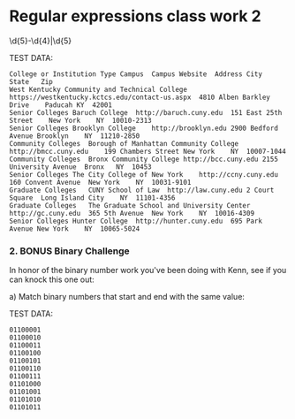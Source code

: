 # Regular expressions class work 2

\d{5}-\d{4}|\d{5}

TEST DATA:
```
College or Institution Type	Campus	Campus Website	Address	City	State	Zip
West Kentucky Community and Technical College	https://westkentucky.kctcs.edu/contact-us.aspx	4810 Alben Barkley Drive	Paducah	KY	42001
Senior Colleges	Baruch College	http://baruch.cuny.edu	151 East 25th Street	New York	NY	10010-2313
Senior Colleges	Brooklyn College	http://brooklyn.edu	2900 Bedford Avenue	Brooklyn	NY	11210-2850
Community Colleges	Borough of Manhattan Community College	http://bmcc.cuny.edu	199 Chambers Street	New York	NY	10007-1044
Community Colleges	Bronx Community College	http://bcc.cuny.edu	2155 University Avenue	Bronx	NY	10453
Senior Colleges	The City College of New York	http://ccny.cuny.edu	160 Convent Avenue	New York	NY	10031-9101
Graduate Colleges	CUNY School of Law	http://law.cuny.edu	2 Court Square	Long Island City	NY	11101-4356
Graduate Colleges	The Graduate School and University Center	http://gc.cuny.edu	365 5th Avenue	New York	NY	10016-4309
Senior Colleges	Hunter College	http://hunter.cuny.edu	695 Park Avenue	New York	NY	10065-5024

```

### 2. BONUS Binary Challenge
In honor of the binary number work you've been doing with Kenn, see if you can knock this one out:

a) Match binary numbers that start and end with the same value:

TEST DATA:
```
01100001
01100010
01100011 
01100100
01100101
01100110
01100111
01101000
01101001
01101010
01101011
```
